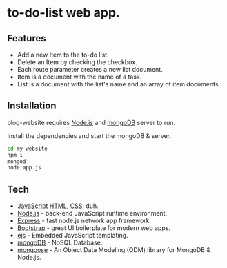 # to-do-list web app.

## Features

- Add a new Item to the to-do list.
- Delete an Item by checking the checkbox.
- Each route parameter creates a new list document.
- Item is a document with the name of a task.
- List is a document with the list's name and an array of item documents.

## Installation

blog-website requires [Node.js] and [mongoDB] server to run.

Install the dependencies and start the mongoDB & server.

```sh
cd my-website
npm i
mongod
node app.js
```

## Tech
- [JavaScript] [HTML], [CSS]: duh.
- [Node.js] - back-end JavaScript runtime environment.
- [Express] - fast node.js network app framework .
- [Bootstrap] - great UI boilerplate for modern web apps.
- [ejs] - Embedded JavaScript templating.
- [mongoDB] - NoSQL Database.
- [mongoose] - An Object Data Modeling (ODM) library for MongoDB & Node.js.




[JavaScript]:<https://developer.mozilla.org/en-US/docs/Web/JavaScript>
[HTML]:<https://developer.mozilla.org/en-US/docs/Learn/Getting_started_with_the_web/HTML_basics>
[CSS]:<https://developer.mozilla.org/en-US/docs/Web/CSS>
[express]: <http://expressjs.com>
[Node.js]: <http://nodejs.org>
[Bootstrap]: <http://twitter.github.com/bootstrap/>
[ejs]:<https://ejs.co/>
[mongoDB]:<https://www.mongodb.com/>
[mongoose]:<https://mongoosejs.com/docs/>
